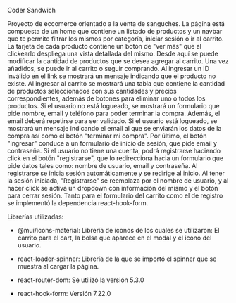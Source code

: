 Coder Sandwich

Proyecto de eccomerce orientado a la venta de sanguches. La página está compuesta de un home que contiene un listado de productos y un navbar que te permite filtrar los mismos por categoría, iniciar sesión o ir al carrito. 
La tarjeta de cada producto contiene un botón de "ver más" que al clickearlo despliega una vista detallada del mismo. Desde aquí se puede modificar la cantidad de productos que se desea agregar al carrito. Una vez añadidos, se puede ir al carrito o seguir comprando. Al ingresar un ID inválido en el link se mostrará un mensaje indicando que el producto no existe.
Al ingresar al carrito se mostrará una tabla que contiene la cantidad de productos seleccionados con sus cantidades y precios correspondientes, además de botones para eliminar uno o todos los productos. Si el usuario no está logueado, se mostrará un formulario que pide nombre, email y teléfono para poder terminar la compra. Además, el email deberá repetirse para ser validado. Si el usuario está logueado, se mostrará un mensaje indicando el email al que se enviarán los datos de la compra así como el botón "terminar mi compra".
Por último, el botón "ingresar" conduce a un formulario de inicio de sesión, que pide email y contraseña. Si el usuario no tiene una cuenta, podrá registrarse haciendo click en el botón "registrarse", que lo redirecciona hacia un formulario que pide datos tales como: nombre de usuario, email y contraseña. Al registrarse se inicia sesión automáticamente y se redirige al inicio. Al tener la sesión iniciada, "Registrarse" se reemplaza por el nombre  de usuario, y al hacer click se activa un dropdown con información del mismo y el botón para cerrar sesión.
Tanto para el formulario del carrito como el de registro se implementó la dependencia react-hook-form.


Librerías utilizadas:

- @mui/icons-material: Librería de iconos de los cuales se utilizaron: El carrito para el cart, la bolsa que aparece en el modal y el icono del usuario.

- react-loader-spinner: Librería de la que se importó el spinner que se muestra al cargar la página.

- react-router-dom: Se utilizó la versión 5.3.0

- react-hook-form: Versión 7.22.0
